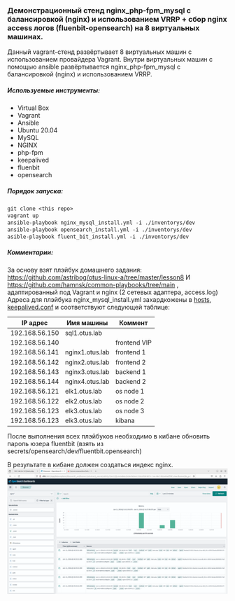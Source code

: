 ### Демонстрационный стенд nginx_php-fpm_mysql c балансировкой (nginx) и использованием VRRP + сбор nginx access логов (fluenbit-opensearch)  на 8 виртуальных машинах.

Данный vagrant-стенд развёртывает 8 виртуальных машин с использованием провайдера Vagrant.
Внутри виртуальных машин с помощью ansible развёртывается nginx_php-fpm_mysql c балансировкой (nginx) и использованием VRRP.

  
##### Используемые инструменты:
  - Virtual Box
  - Vagrant
  - Ansible
  - Ubuntu 20.04
  - MySQL
  - NGINX
  - php-fpm
  - keepalived
  - fluenbit
  - opensearch
 
 
##### Порядок запуска:
```
git clone <this repo>
vagrant up
ansible-playbook nginx_mysql_install.yml -i ./inventorys/dev
ansible-playbook opensearch_install.yml -i ./inventorys/dev
asible-playbook fluent_bit_install.yml -i ./inventorys/dev
```

##### Комментарии:
  За основу взят плэйбук домашнего задания: https://github.com/astribog/otus-linux-a/tree/master/lesson8
    И https://github.com/hamnsk/common-playbooks/tree/main ,  адаптированный под Vagrant и nginx (2 сетевых адаптера, access.log)
  Адреса для плэйбука nginx_mysql_install.yml захардкожены в [hosts](inventorys/dev/hosts), [keepalived.conf](roles/nginx_frontend/files/keepalived_master_nginx.conf) и соответствуют следующей таблице:

| IP адрес        | Имя машины        | Коммент      |
|-----------------|-------------------|--------------|
| 192.168.56.150  | sql1.otus.lab     |              |
| 192.168.56.140  |                   | frontend VIP |
| 192.168.56.141  | nginx1.otus.lab   | frontend 1   |
| 192.168.56.142  | nginx2.otus.lab   | frontend 2   |
| 192.168.56.143  | nginx3.otus.lab   | backend 1    |
| 192.168.56.144  | nginx4.otus.lab   | backend 2    |
| 192.168.56.121  | elk1.otus.lab     | os node 1    |
| 192.168.56.122  | elk2.otus.lab     | os node 2    |
| 192.168.56.123  | elk3.otus.lab     | os node 3    |
| 192.168.56.123  | elk3.otus.lab     | kibana       |

После выполнения всех плэйбуков необходимо в кибане обновить пароль юзера fluentbit (взять из secrets/opensearch/dev/fluentbit.opensearch)


   В результате в кибане должен создаться индекс nginx.
  ![Index](Screenshot_2024-01-11_14-30-07.png)
  
  

